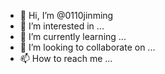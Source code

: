 - 👋 Hi, I’m @0110jinming
- 👀 I’m interested in ...
- 🌱 I’m currently learning ...
- 💞️ I’m looking to collaborate on ...
- 📫 How to reach me ...

<!---
0110jinming/0110jinming is a ✨ special ✨ repository because its `README.md` (this file) appears on your GitHub profile.
You can click the Preview link to take a look at your changes.
--->
